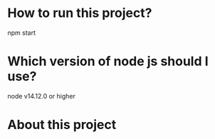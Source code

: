# How to run this project?
npm start
# Which version of node js should I use?
node v14.12.0 or higher
# About this project
